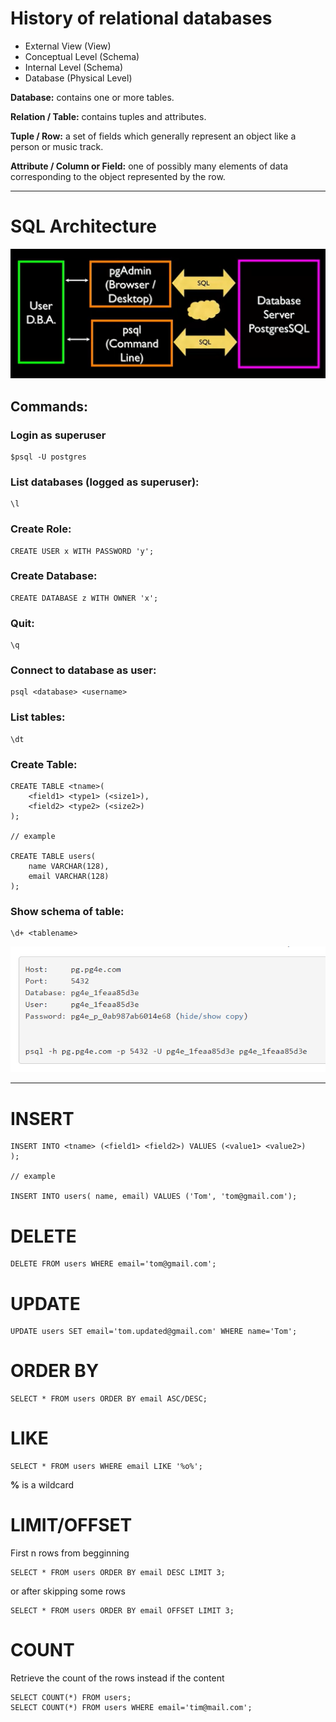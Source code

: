 # History of relational databases

- External View (View)
- Conceptual Level (Schema)
- Internal Level (Schema)
- Database (Physical Level)

**Database:** contains one or more tables.

**Relation / Table:** contains tuples and attributes.

**Tuple / Row:** a set of fields which generally represent an object like a person or music track.

**Attribute / Column or Field:** one of possibly many elements of data corresponding to the object represented by the row.

***
# SQL Architecture 

![](2021-05-14-10-55-42.png)

## Commands:
### Login as superuser
``````
$psql -U postgres 
``````
### List databases (logged as superuser):
``````
\l
``````
### Create Role:
``````
CREATE USER x WITH PASSWORD 'y';
``````
### Create Database:

``````
CREATE DATABASE z WITH OWNER 'x';
``````
### Quit:
``````
\q
``````
### Connect to database as user:
``````
psql <database> <username>
``````
### List tables:
``````
\dt
``````
### Create Table:
``````
CREATE TABLE <tname>(
    <field1> <type1> (<size1>),
    <field2> <type2> (<size2>)    
);

// example

CREATE TABLE users(
    name VARCHAR(128),
    email VARCHAR(128)    
);
``````
### Show schema of table:
``````
\d+ <tablename>
``````
![](2021-05-14-20-18-30.png)

***
# INSERT
``````
INSERT INTO <tname> (<field1> <field2>) VALUES (<value1> <value2>)   
);

// example

INSERT INTO users( name, email) VALUES ('Tom', 'tom@gmail.com');
``````
# DELETE
``````
DELETE FROM users WHERE email='tom@gmail.com';
``````
# UPDATE
``````
UPDATE users SET email='tom.updated@gmail.com' WHERE name='Tom';
``````
# ORDER BY
``````
SELECT * FROM users ORDER BY email ASC/DESC;
``````
# LIKE
``````
SELECT * FROM users WHERE email LIKE '%o%';
``````
**%** is a wildcard
# LIMIT/OFFSET
First n rows from begginning 
``````
SELECT * FROM users ORDER BY email DESC LIMIT 3;
``````
or after skipping some rows
``````
SELECT * FROM users ORDER BY email OFFSET LIMIT 3;
``````
# COUNT
Retrieve the count of the rows instead if the content 
``````
SELECT COUNT(*) FROM users;
SELECT COUNT(*) FROM users WHERE email='tim@mail.com';
``````
